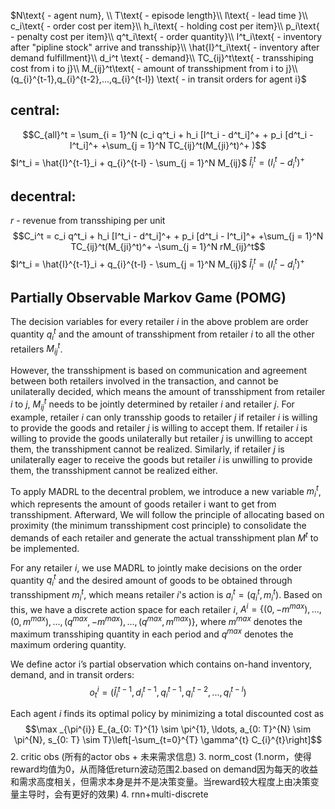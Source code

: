 $N\text{ - agent num}, \\
T\text{ - episode length}\\
l\text{ - lead time }\\
c_i\text{ - order cost per item}\\
h_i\text{ - holding cost per item}\\ p_i\text{ - penalty cost per item}\\
q^t_i\text{ - order quantity}\\
I^t_i\text{ - inventory after "pipline stock" arrive and transship}\\
\hat{I}^t_i\text{ - inventory after demand fulfillment}\\
d_i^t \text{ - demand}\\
TC_{ij}^t\text{ - transshiping cost from i to j}\\
M_{ij}^t\text{ - amount of transshipment from i to j}\\
(q_{i}^{t-1},q_{i}^{t-2},...,q_{i}^{t-l}) \text{ -  in transit orders for agent i}$

## central:
 $$C_{all}^t = \sum_{i = 1}^N (c_i q^t_i  +  h_i [I^t_i - d^t_i]^+ + p_i [d^t_i - I^t_i]^+ +\sum_{j = 1}^N  TC_{ij}^t(M_{ji}^t)^+ )$$
 $I^t_i = \hat{I}^{t-1}_i + q_{i}^{t-l} - \sum_{j = 1}^N M_{ij}$
 $\hat{I}^{t}_i = (I^{t}_i-d_i^t)^+$


## decentral:
$r \text{ - revenue from transshiping per unit}$
 $$C_i^t =  c_i q^t_i  +  h_i [I^t_i - d^t_i]^+ + p_i [d^t_i - I^t_i]^+ +\sum_{j = 1}^N  TC_{ij}^t(M_{ji}^t)^+ -\sum_{j = 1}^N  rM_{ij}^t$$
 $I^t_i = \hat{I}^{t-1}_i + q_{i}^{t-l} - \sum_{j = 1}^N M_{ij}$
 $\hat{I}^{t}_i = (I^{t}_i-d_i^t)^+$

 ## Partially Observable Markov Game (POMG)
The decision variables for every retailer $i$ in the above problem are order quantity $q^t_i$ and the amount of transshipment from retailer $i$ to all the other retailers $M_{ij}^t$.  

However, the transshipment is based on communication and agreement between both retailers involved in the transaction, and cannot be unilaterally decided, which means the amount of transshipment from retailer $i$ to $j$, $M_{ij}^t$ needs to be jointly determined by retailer $i$ and retailer $j$. For example, retailer $i$ can only transship goods to retailer $j$ if retailer $i$ is willing to provide the goods and retailer $j$ is willing to accept them. If retailer $i$ is willing to provide the goods unilaterally but retailer $j$ is unwilling to accept them, the transshipment cannot be realized. Similarly, if retailer $j$ is unilaterally eager to receive the goods but retailer $i$ is unwilling to provide them, the transshipment cannot be realized either. 

To apply MADRL to the decentral problem, we introduce a new variable $m^t_i$, which represents the amount of goods retailer i want to get from transshipment. Afterward, We will follow the principle of allocating based on proximity (the minimum transshipment cost principle) to consolidate the demands of each retailer and generate the actual transshipment plan $M^t$ to be implemented.  

For any retailer $i$, we use MADRL to jointly make decisions on the order quantity $q^t_i$ and the desired amount of goods to be obtained through transshipment $m^t_i$, which means retailer $i$'s action is $a^t_i=(q^t_i,m^t_i)$. Based on this, we have a discrete action space for each retailer $i$, $A^i=\{(0,-m^{max}),...,(0,m^{max}),...,(q^{max},-m^{max}),...,(q^{max},m^{max})\}$, where $m^{max}$ denotes the maximum transshiping quantity in each period and $q^{max}$ denotes the maximum ordering quantity. 

We define actor i’s partial observation which contains on-hand inventory, demand, and in transit orders:
$$o^i_t=( \hat{I}^{t-1}_i, d_i^{t-1},q_{i}^{t-1},q_{i}^{t-2},...,q_{i}^{t-l} )$$

Each agent $i$ finds its optimal policy by minimizing a total discounted cost as
$$\max _{\pi^{i}} E_{a_{0: T}^{1} \sim \pi^{1}, \ldots, a_{0: T}^{N} \sim \pi^{N}, s_{0: T} \sim T}\left[-\sum_{t=0}^{T} \gamma^{t} C_{i}^{t}\right]$$
2. critic obs (所有的actor obs + 未来需求信息)
3. norm_cost (1.norm，使得reward均值为0，从而降低return波动范围2.based on demand因为每天的收益和需求高度相关，但需求本身是并不是决策变量。当reward较大程度上由决策变量主导时，会有更好的效果)
4. rnn+multi-discrete